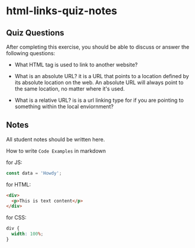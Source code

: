 # html-links-quiz-notes

## Quiz Questions

After completing this exercise, you should be able to discuss or answer the following questions:

- What HTML tag is used to link to another website?
  <a>

- What is an absolute URL?
  it is a URL that points to a location defined by its absolute location on the web.
  An absolute URL will always point to the same location, no matter where it's used.
- What is a relative URL?
  is is a url linking type for if you are pointing to something within the local enviornment?

## Notes

All student notes should be written here.

How to write `Code Examples` in markdown

for JS:

```javascript
const data = 'Howdy';
```

for HTML:

```html
<div>
  <p>This is text content</p>
</div>
```

for CSS:

```css
div {
  width: 100%;
}
```
